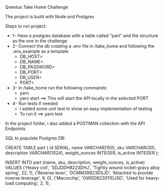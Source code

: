 Qventus Take Home Challenge

The project is build with Node and Postgres

Steps to run project:
- 1- Have a postgres database with a table called "part" and the structure as the one in the challenge
- 2- Connect the db creating a .env file in /take_home and following the .env_example as a template
    - DB_HOST=
    - DB_NAME=
    - DB_PASSWORD=
    - DB_PORT=
    - DB_USER=
    - PORT=
- 3- In /take_home run the following commands:
    - yarn
    - yarn start ==> This will start the API locally in the selected PORT
- 4- Run tests if needed
    - I added some unit test to show an easy implementation of testing
    - To run it ==> yarn test

In the project folder, i also added a POSTMAN collection with the API Endpoints

SQL to populate Postgres DB:

CREATE TABLE part (
  id SERIAL,
  name VARCHAR(150),
  sku VARCHAR(30),
  description VARCHAR(1024),
  weight_ounces INTEGER,
  is_active INTEGER
);

INSERT INTO part (name, sku, description, weight_ounces, is_active) VALUES
('Heavy coil', 'SDJDDH8223DHJ', 'Tightly wound nickel-gravy alloy spring', 22, 1),
('Reverse lever', 'DCMM39823DSJD', 'Attached to provide inverse leverage', 9, 0),
('Macrochip', 'OWDD823011DJSD', 'Used for heavy-load computing', 2, 1);

